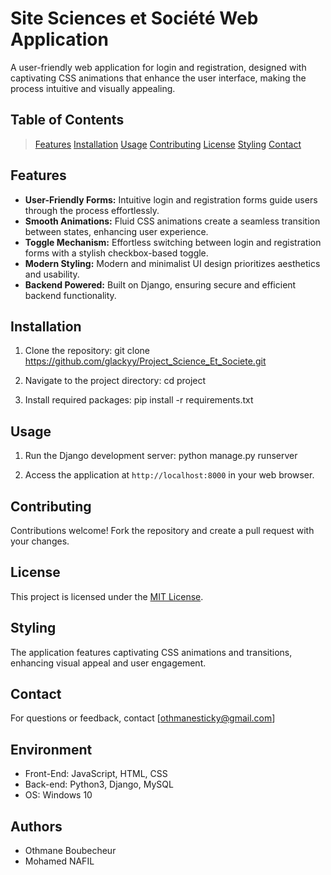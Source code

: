 <!-- Project Title -->
# Site Sciences et Société Web Application

<!-- Project Description -->
A user-friendly web application for login and registration, designed with captivating CSS animations that enhance the user interface, making the process intuitive and visually appealing.

<!-- Table of Contents -->
## Table of Contents
> [Features](#features)
> [Installation](#installation)
> [Usage](#usage)
> [Contributing](#contributing)
> [License](#license)
> [Styling](#styling)
> [Contact](#contact)

<!-- Features -->
## Features
- **User-Friendly Forms:** Intuitive login and registration forms guide users through the process effortlessly.
- **Smooth Animations:** Fluid CSS animations create a seamless transition between states, enhancing user experience.
- **Toggle Mechanism:** Effortless switching between login and registration forms with a stylish checkbox-based toggle.
- **Modern Styling:** Modern and minimalist UI design prioritizes aesthetics and usability.
- **Backend Powered:** Built on Django, ensuring secure and efficient backend functionality.


<!-- Installation -->
## Installation
1. Clone the repository:
git clone https://github.com/glackyy/Project_Science_Et_Societe.git

2. Navigate to the project directory:
cd project

3. Install required packages:
pip install -r requirements.txt

<!-- Usage -->
## Usage
1. Run the Django development server:
python manage.py runserver

2. Access the application at `http://localhost:8000` in your web browser.

<!-- Contributing -->
## Contributing
Contributions welcome! Fork the repository and create a pull request with your changes.

<!-- License -->
## License
This project is licensed under the [MIT License](LICENSE).

<!-- Styling -->
## Styling
The application features captivating CSS animations and transitions, enhancing visual appeal and user engagement.

<!-- Contact -->
## Contact
For questions or feedback, contact [othmanesticky@gmail.com]

<!-- Environment -->
## Environment
* Front-End: JavaScript, HTML, CSS
* Back-end: Python3, Django, MySQL
* OS: Windows 10

<!-- Authors -->
## Authors
* Othmane Boubecheur
* Mohamed NAFIL
